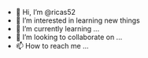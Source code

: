 - 👋 Hi, I’m @ricas52
- 👀 I’m interested in learning new things
- 🌱 I’m currently learning ...
- 💞️ I’m looking to collaborate on ...
- 📫 How to reach me ...

<!---
ricas52/ricas52 is a ✨ special ✨ repository because its `README.md` (this file) appears on your GitHub profile.
You can click the Preview link to take a look at your changes.
--->
